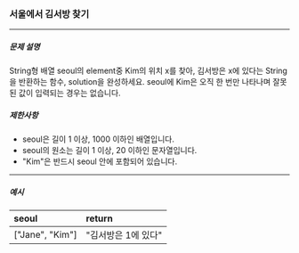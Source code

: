 ### 서울에서 김서방 찾기

***

##### 문제 설명

String형 배열 seoul의 element중 Kim의 위치 x를 찾아, 김서방은 x에 있다는 String을 반환하는 함수, solution을 완성하세요. seoul에 Kim은 오직 한 번만 나타나며 잘못된 값이 입력되는 경우는 없습니다.


##### 제한사항
 - seoul은 길이 1 이상, 1000 이하인 배열입니다.
 - seoul의 원소는 길이 1 이상, 20 이하인 문자열입니다.
 - "Kim"은 반드시 seoul 안에 포함되어 있습니다.

-----

##### 예시
| seoul | return |
| :-| :-|
| ["Jane", "Kim"] | "김서방은 1에 있다" |